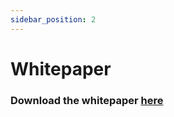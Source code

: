 ```yaml
---
sidebar_position: 2
---
```

# Whitepaper

### Download the whitepaper [here](https://ultronglow.cdn.prismic.io/ultronglow/3a02ad2d-85b2-4208-b946-526313d2675c_UltronGlow_Whitepaper_05182023.pdf)

